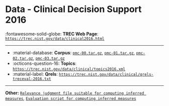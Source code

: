 # Data - Clinical Decision Support 2016 

:fontawesome-solid-globe: **TREC Web Page**: [`https://trec.nist.gov/data/clinical2016.html`](https://trec.nist.gov/data/clinical2016.html)

---

- :material-database: **Corpus**: [`pmc-00.tar.gz`](http://ceb.nlm.nih.gov/~robertske/pmc-00.tar.gz), [`pmc-01.tar.gz`](http://ceb.nlm.nih.gov/~robertske/pmc-01.tar.gz), [`pmc-02.tar.gz`](http://ceb.nlm.nih.gov/~robertske/pmc-02.tar.gz), [`pmc-03.tar.gz`](http://ceb.nlm.nih.gov/~robertske/pmc-03.tar.gz)
- :octicons-question-16: **Topics**: [`https://trec.nist.gov/data/clinical/topics2016.xml`](https://trec.nist.gov/data/clinical/topics2016.xml)
- :material-label: **Qrels**: [`https://trec.nist.gov/data/clinical/qrels-treceval-2016.txt`](https://trec.nist.gov/data/clinical/qrels-treceval-2016.txt)


---

**Other:** [`Relevance judgment file suitable for computing inferred measures`](https://trec.nist.gov/data/clinical/qrels-sampleval-2016.txt), [`Evaluation script for computing inferred measures`](https://trec.nist.gov/data/clinical/sample_eval.pl)
